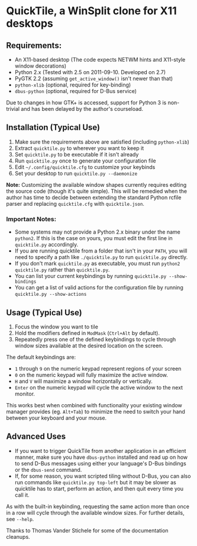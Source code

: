 # QuickTile, a WinSplit clone for X11 desktops

## Requirements:

 * An X11-based desktop (The code expects NETWM hints and X11-style window decorations)
 * Python 2.x (Tested with 2.5 on 2011-09-10. Developed on 2.7)
 * PyGTK 2.2 (assuming `get_active_window()` isn't newer than that)
 * `python-xlib` (optional, required for key-binding)
 * `dbus-python` (optional, required for D-Bus service)

Due to changes in how GTK+ is accessed, support for Python 3 is non-trivial
and has been delayed by the author's courseload.

## Installation (Typical Use)

 1. Make sure the requirements above are satisfied (including `python-xlib`)
 2. Extract `quicktile.py` to wherever you want to keep it
 3. Set `quicktile.py` to be executable if it isn't already
 4. Run `quicktile.py` once to generate your configuration file
 5. Edit `~/.config/quicktile.cfg` to customize your keybinds
 6. Set your desktop to run `quicktile.py --daemonize`

**Note:** Customizing the available window shapes currently requires editing
the source code (though it's quite simple). This will be remedied when the
author has time to decide between extending the standard Python rcfile parser
and replacing `quicktile.cfg` with `quicktile.json`.

### Important Notes:

 * Some systems may not provide a Python 2.x binary under the name `python2`.
   If this is the case on yours, you must edit the first line in `quicktile.py`
   accordingly.
 * If you are running quicktile from a folder that isn't in your `PATH`,
   you will need to specify a path like `./quicktile.py` to run `quicktile.py`
   directly.
 * If you don't mark `quicktile.py` as executable, you must run
   `python2 quicktile.py` rather than `quicktile.py`.
 * You can list your current keybindings by running
   `quicktile.py --show-bindings`
 * You can get a list of valid actions for the configuration file by running
   `quicktile.py --show-actions`

## Usage (Typical Use)

 1. Focus the window you want to tile
 2. Hold the modifiers defined in `ModMask` (`Ctrl+Alt` by default).
 3. Repeatedly press one of the defined keybindings to cycle through window
    sizes available at the desired location on the screen.

The default keybindings are:

 * `1` through `9` on the numeric keypad represent regions of your screen
 * `0` on the numeric keypad will fully maximize the active window.
 * `H` and `V` will maximize a window horizontally or vertically.
 * `Enter` on the numeric keypad will cycle the active window to the next monitor.

This works best when combined with functionality your existing window manager
provides (eg. `Alt+Tab`) to minimize the need to switch your hand between your
keyboard and your mouse.

## Advanced Uses

 * If you want to trigger QuickTile from another application in an efficient
   manner, make sure you have `dbus-python` installed and read up on how to
   send D-Bus messages using either your language's D-Bus bindings or the
   `dbus-send` command.
 * If, for some reason, you want scripted tiling without D-Bus, you can also
   run commands like `quicktile.py top-left` but it may be slower as quicktile
   has to start, perform an action, and then quit every time you call it.

As with the built-in keybinding, requesting the same action more than once
in a row will cycle through the available window sizes. For further details,
see `--help`.

Thanks to Thomas Vander Stichele for some of the documentation cleanups.
